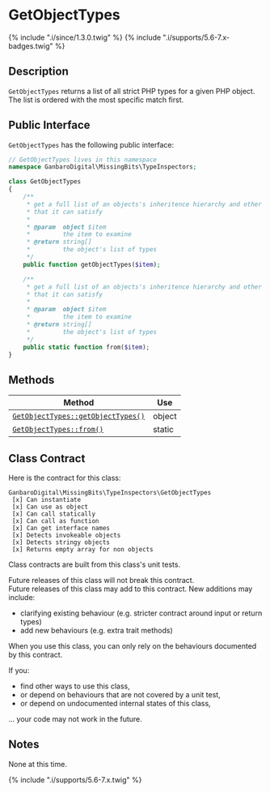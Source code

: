 # GetObjectTypes

{% include ".i/since/1.3.0.twig" %}
{% include ".i/supports/5.6-7.x-badges.twig" %}

## Description

`GetObjectTypes` returns a list of all strict PHP types for a given PHP object. The list is ordered with the most specific match first.

## Public Interface

`GetObjectTypes` has the following public interface:

```php
// GetObjectTypes lives in this namespace
namespace GanbaroDigital\MissingBits\TypeInspectors;

class GetObjectTypes
{
    /**
     * get a full list of an objects's inheritence hierarchy and other types
     * that it can satisfy
     *
     * @param  object $item
     *         the item to examine
     * @return string[]
     *         the object's list of types
     */
    public function getObjectTypes($item);

    /**
     * get a full list of an objects's inheritence hierarchy and other types
     * that it can satisfy
     *
     * @param  object $item
     *         the item to examine
     * @return string[]
     *         the object's list of types
     */
    public static function from($item);
}

```

## Methods

Method | Use
-------|----
[`GetObjectTypes::getObjectTypes()`](GetObjectTypes.getObjectTypes.html) | object
[`GetObjectTypes::from()`](GetObjectTypes.from.html) | static

## Class Contract

Here is the contract for this class:

    GanbaroDigital\MissingBits\TypeInspectors\GetObjectTypes
     [x] Can instantiate
     [x] Can use as object
     [x] Can call statically
     [x] Can call as function
     [x] Can get interface names
     [x] Detects invokeable objects
     [x] Detects stringy objects
     [x] Returns empty array for non objects

Class contracts are built from this class's unit tests.

<div class="callout success">
Future releases of this class will not break this contract.
</div>

<div class="callout info" markdown="1">
Future releases of this class may add to this contract. New additions may include:

* clarifying existing behaviour (e.g. stricter contract around input or return types)
* add new behaviours (e.g. extra trait methods)
</div>

<div class="callout warning" markdown="1">
When you use this class, you can only rely on the behaviours documented by this contract.

If you:

* find other ways to use this class,
* or depend on behaviours that are not covered by a unit test,
* or depend on undocumented internal states of this class,

... your code may not work in the future.
</div>

## Notes

None at this time.

{% include ".i/supports/5.6-7.x.twig" %}
